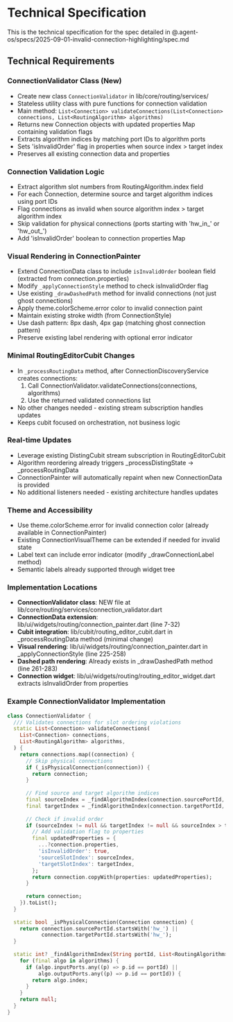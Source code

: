 # Technical Specification

This is the technical specification for the spec detailed in @.agent-os/specs/2025-09-01-invalid-connection-highlighting/spec.md

## Technical Requirements

### ConnectionValidator Class (New)
- Create new class `ConnectionValidator` in lib/core/routing/services/
- Stateless utility class with pure functions for connection validation
- Main method: `List<Connection> validateConnections(List<Connection> connections, List<RoutingAlgorithm> algorithms)`
- Returns new Connection objects with updated properties Map containing validation flags
- Extracts algorithm indices by matching port IDs to algorithm ports
- Sets 'isInvalidOrder' flag in properties when source index > target index
- Preserves all existing connection data and properties

### Connection Validation Logic
- Extract algorithm slot numbers from RoutingAlgorithm.index field
- For each Connection, determine source and target algorithm indices using port IDs
- Flag connections as invalid when source algorithm index > target algorithm index
- Skip validation for physical connections (ports starting with 'hw_in_' or 'hw_out_')
- Add 'isInvalidOrder' boolean to connection properties Map

### Visual Rendering in ConnectionPainter
- Extend ConnectionData class to include `isInvalidOrder` boolean field (extracted from connection.properties)
- Modify `_applyConnectionStyle` method to check isInvalidOrder flag
- Use existing `_drawDashedPath` method for invalid connections (not just ghost connections)
- Apply theme.colorScheme.error color to invalid connection paint
- Maintain existing stroke width (from ConnectionStyle)
- Use dash pattern: 8px dash, 4px gap (matching ghost connection pattern)
- Preserve existing label rendering with optional error indicator

### Minimal RoutingEditorCubit Changes
- In `_processRoutingData` method, after ConnectionDiscoveryService creates connections:
  1. Call ConnectionValidator.validateConnections(connections, algorithms)
  2. Use the returned validated connections list
- No other changes needed - existing stream subscription handles updates
- Keeps cubit focused on orchestration, not business logic

### Real-time Updates
- Leverage existing DistingCubit stream subscription in RoutingEditorCubit
- Algorithm reordering already triggers _processDistingState → _processRoutingData
- ConnectionPainter will automatically repaint when new ConnectionData is provided
- No additional listeners needed - existing architecture handles updates

### Theme and Accessibility
- Use theme.colorScheme.error for invalid connection color (already available in ConnectionPainter)
- Existing ConnectionVisualTheme can be extended if needed for invalid state
- Label text can include error indicator (modify _drawConnectionLabel method)
- Semantic labels already supported through widget tree

### Implementation Locations
- **ConnectionValidator class**: NEW file at lib/core/routing/services/connection_validator.dart
- **ConnectionData extension**: lib/ui/widgets/routing/connection_painter.dart (line 7-32)
- **Cubit integration**: lib/cubit/routing_editor_cubit.dart in _processRoutingData method (minimal change)
- **Visual rendering**: lib/ui/widgets/routing/connection_painter.dart in _applyConnectionStyle (line 225-258)
- **Dashed path rendering**: Already exists in _drawDashedPath method (line 261-283)
- **Connection widget**: lib/ui/widgets/routing/routing_editor_widget.dart extracts isInvalidOrder from properties

### Example ConnectionValidator Implementation
```dart
class ConnectionValidator {
  /// Validates connections for slot ordering violations
  static List<Connection> validateConnections(
    List<Connection> connections,
    List<RoutingAlgorithm> algorithms,
  ) {
    return connections.map((connection) {
      // Skip physical connections
      if (_isPhysicalConnection(connection)) {
        return connection;
      }
      
      // Find source and target algorithm indices
      final sourceIndex = _findAlgorithmIndex(connection.sourcePortId, algorithms);
      final targetIndex = _findAlgorithmIndex(connection.targetPortId, algorithms);
      
      // Check if invalid order
      if (sourceIndex != null && targetIndex != null && sourceIndex > targetIndex) {
        // Add validation flag to properties
        final updatedProperties = {
          ...?connection.properties,
          'isInvalidOrder': true,
          'sourceSlotIndex': sourceIndex,
          'targetSlotIndex': targetIndex,
        };
        return connection.copyWith(properties: updatedProperties);
      }
      
      return connection;
    }).toList();
  }
  
  static bool _isPhysicalConnection(Connection connection) {
    return connection.sourcePortId.startsWith('hw_') || 
           connection.targetPortId.startsWith('hw_');
  }
  
  static int? _findAlgorithmIndex(String portId, List<RoutingAlgorithm> algorithms) {
    for (final algo in algorithms) {
      if (algo.inputPorts.any((p) => p.id == portId) ||
          algo.outputPorts.any((p) => p.id == portId)) {
        return algo.index;
      }
    }
    return null;
  }
}
```